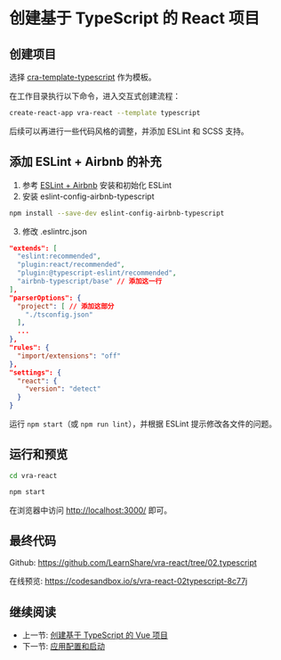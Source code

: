 # 创建基于 TypeScript 的 React 项目

## 创建项目

选择 [cra-template-typescript](https://github.com/facebook/create-react-app/tree/main/packages/cra-template-typescript) 作为模板。

在工作目录执行以下命令，进入交互式创建流程：

```bash
create-react-app vra-react --template typescript
```

后续可以再进行一些代码风格的调整，并添加 ESLint 和 SCSS 支持。

## 添加 ESLint + Airbnb 的补充

1. 参考 [ESLint + Airbnb](../hello-world/vra-react-eslint.md) 安装和初始化 ESLint
2. 安装 eslint-config-airbnb-typescript
  ```bash
  npm install --save-dev eslint-config-airbnb-typescript
  ```
3. 修改 .eslintrc.json
  ```json
  "extends": [
    "eslint:recommended",
    "plugin:react/recommended",
    "plugin:@typescript-eslint/recommended",
    "airbnb-typescript/base" // 添加这一行
  ],
  "parserOptions": {
    "project": [ // 添加这部分
      "./tsconfig.json"
    ],
    ...
  },
  "rules": {
    "import/extensions": "off"
  },
  "settings": {
    "react": {
      "version": "detect"
    }
  }
  ```

运行 `npm start`（或 `npm run lint`），并根据 ESLint 提示修改各文件的问题。

## 运行和预览

```bash
cd vra-react

npm start
```

在浏览器中访问 <http://localhost:3000/> 即可。

## 最终代码

Github: <https://github.com/LearnShare/vra-react/tree/02.typescript>

在线预览: <https://codesandbox.io/s/vra-react-02typescript-8c77j>

## 继续阅读

+ 上一节: [创建基于 TypeScript 的 Vue 项目](./vue.md)
+ 下一节: [应用配置和启动](../app/readme.md)

